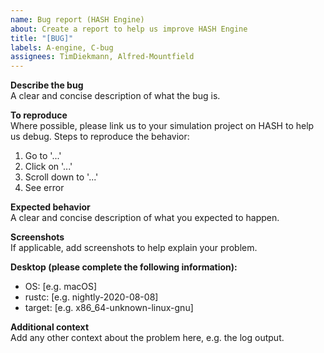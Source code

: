 ```yaml
---
name: Bug report (HASH Engine)
about: Create a report to help us improve HASH Engine
title: "[BUG]"
labels: A-engine, C-bug
assignees: TimDiekmann, Alfred-Mountfield
---
```


**Describe the bug**  
A clear and concise description of what the bug is.

**To reproduce**  
Where possible, please link us to your simulation project on HASH to help us debug. Steps to reproduce the behavior:

1.  Go to '...'
1.  Click on '...'
1.  Scroll down to '...'
1.  See error

**Expected behavior**  
A clear and concise description of what you expected to happen.

**Screenshots**  
If applicable, add screenshots to help explain your problem.

**Desktop (please complete the following information):**

- OS: [e.g. macOS]
- rustc: [e.g. nightly-2020-08-08]
- target: [e.g. x86_64-unknown-linux-gnu]

**Additional context**  
Add any other context about the problem here, e.g. the log output.
